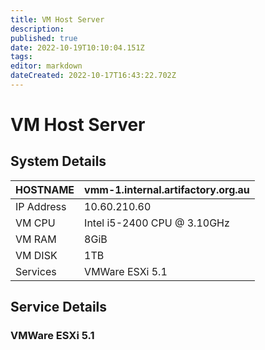```yaml
---
title: VM Host Server
description: 
published: true
date: 2022-10-19T10:10:04.151Z
tags: 
editor: markdown
dateCreated: 2022-10-17T16:43:22.702Z
---
```


# VM Host Server

## System Details

| HOSTNAME   | vmm-1.internal.artifactory.org.au |
|------------|-----------------------------------|
| IP Address | 10.60.210.60                      |
| VM CPU     | Intel i5-2400 CPU @ 3.10GHz       |
| VM RAM     | 8GiB                              |
| VM DISK    | 1TB                               |
| Services   | VMWare ESXi 5.1                   |

## Service Details

### VMWare ESXi 5.1
